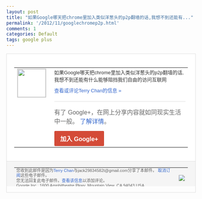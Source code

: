 ```yaml
---
layout: post
title: "如果Google哪天把chrome里加入类似洋葱头的p2p翻墙的话,我想不到还能有..."
permalink: '/2012/11/googlechromep2p.html'
comments: 1
categories: Default
tags: google plus
---
```

<div style="border:solid 1px #dfdfdf;color:#686868;font:13px Arial"><div style="background-color:#fff;padding:20px;"><table cellpadding="0" cellspacing="0"><tr><td style="padding-right:15px;vertical-align:top"><a href="https://plus.google.com/_/notifications/emlink?emrecipient=110200756825219614165&amp;emid=CODq19zl37MCFUeKQAodWScAAA&amp;path=%2F108643996575278738906&amp;dt=1353491760414&amp;uob=8"><img height="75" src="https://lh3.googleusercontent.com/-KKRGTyJ5Bl0/AAAAAAAAAAI/AAAAAAAAEEY/jllxqER5dCk/s75-c-k-a/photo.jpg" style="border:solid 1px #cccccc;" width="75"/></a></td><td style="width:578px;color:#333;font:13px Arial;vertical-align:top"><div style="padding-bottom:10px">如果Google哪天把chrome里加入<wbr/>类似洋葱头的p2p翻墙的话,我想不到还能<wbr/>有什么能够阻挡我们自由的访问互联网</div><a href="https://plus.google.com/_/notifications/emlink?emrecipient=110200756825219614165&amp;emid=CODq19zl37MCFUeKQAodWScAAA&amp;path=%2F108643996575278738906%2Fposts%2FbdtEB2s1PSF%3Fgpinv%3DAMIXal_mEGjoJDcuGe9QDm-ulpxGJD0bht9xz3krGqxBmRUYDpQSK4no9KcocIuqT0WaVjXgaa0o9rMoZgRBAtePVDG9h5z-Ec08YUB554BGft23GqQIx6E&amp;dt=1353491760414&amp;uob=8" style="color:#3366CC;text-decoration:none">查看或评论Terry Chan的信息 »</a><div style="margin-top:20px;border-top:solid 1px #dfdfdf"><div style="padding:15px 0;color:#686868;font:16px Arial">有了 Google+，在网上分享内容就如同现实生活中一般。 <a href="http://www.google.com/+/learnmore/" style="color:#3366CC;text-decoration:none">了解详情</a>。</div><a href="https://plus.google.com/_/notifications/emlink?emrecipient=110200756825219614165&amp;emid=CODq19zl37MCFUeKQAodWScAAA&amp;path=%2F%3Fgpinv%3DAMIXal_mEGjoJDcuGe9QDm-ulpxGJD0bht9xz3krGqxBmRUYDpQSK4no9KcocIuqT0WaVjXgaa0o9rMoZgRBAtePVDG9h5z-Ec08YUB554BGft23GqQIx6E&amp;dt=1353491760414&amp;uob=8" style="display:inline-block;padding:7px 15px;background-color:#d44b38; color:#fff;font-size:16px; font-weight:bold;border-radius:2px;-webkit-border-radius:2px; -moz-border-radius:2px;border:solid 1px #c43b28; white-space:nowrap;text-decoration:none">加入 Google+</a></div></td></tr></table></div><div style="border-top:solid 1px #dfdfdf;padding:0 20px; background-color:#f5f5f5"><table cellpadding="0" cellspacing="0" style="height:50px"><tbody><tr><td style="vertical-align:middle;width:100%; color:#636363;font:11px Arial; line-height:120%">您收到此邮件是因为<a href="https://plus.google.com/_/notifications/emlink?emrecipient=110200756825219614165&amp;emid=CODq19zl37MCFUeKQAodWScAAA&amp;path=%2F108643996575278738906%3Fgpinv%3DAMIXal_mEGjoJDcuGe9QDm-ulpxGJD0bht9xz3krGqxBmRUYDpQSK4no9KcocIuqT0WaVjXgaa0o9rMoZgRBAtePVDG9h5z-Ec08YUB554BGft23GqQIx6E&amp;dt=1353491760414&amp;uob=8" style="color:#3366CC;text-decoration:none">Terry Chan</a>与jack29834582t@gmail.com分享了本邮件。 <a href="https://plus.google.com/_/notifications/emlink?emrecipient=110200756825219614165&amp;emid=CODq19zl37MCFUeKQAodWScAAA&amp;path=%2F_%2Fnonplus%2Femailsettings%3Fgpinv%3DAMIXal_mEGjoJDcuGe9QDm-ulpxGJD0bht9xz3krGqxBmRUYDpQSK4no9KcocIuqT0WaVjXgaa0o9rMoZgRBAtePVDG9h5z-Ec08YUB554BGft23GqQIx6E%26est%3DADH5u8UgYiVIxjNC6RoB2G_cWz0KEh18UhnwahIfSHkKKwuoAmowk19fzbJwSD0tJfqGkKRjOA5AaaOMvtLliA4lRbFJ5saNxpmT69BfxfL2ZNSORK1fyT1Hidp4ffAUaCv9pFlTx6E57XTdXbe2jt4gCtUsnJWBew&amp;dt=1353491760414&amp;uob=8" style="color:#3366CC;text-decoration:none">取消订阅</a>这些电子邮件。<br/>您无法回复此电子邮件。<a href="https://plus.google.com/_/notifications/emlink?emrecipient=110200756825219614165&amp;emid=CODq19zl37MCFUeKQAodWScAAA&amp;path=%2F108643996575278738906%2Fposts%2FbdtEB2s1PSF%3Fgpinv%3DAMIXal_mEGjoJDcuGe9QDm-ulpxGJD0bht9xz3krGqxBmRUYDpQSK4no9KcocIuqT0WaVjXgaa0o9rMoZgRBAtePVDG9h5z-Ec08YUB554BGft23GqQIx6E&amp;dt=1353491760414&amp;uob=8" style="color:#3366CC;text-decoration:none">查看该信息</a>以添加评论。<br/>Google Inc., 1600 Amphitheatre Pkwy, Mountain View, CA 94043 USA<br/></td><td><img src="https://ssl.gstatic.com/s2/oz/images/notifications/logo/google-plus-6617a72bb36cc548861652780c9e6ff1.png"/></td></tr></tbody></table></div></div>